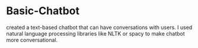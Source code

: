 # Basic-Chatbot
created a text-based chatbot that can have conversations with users. I used natural language processing libraries like NLTK or spacy to make chatbot more conversational.

